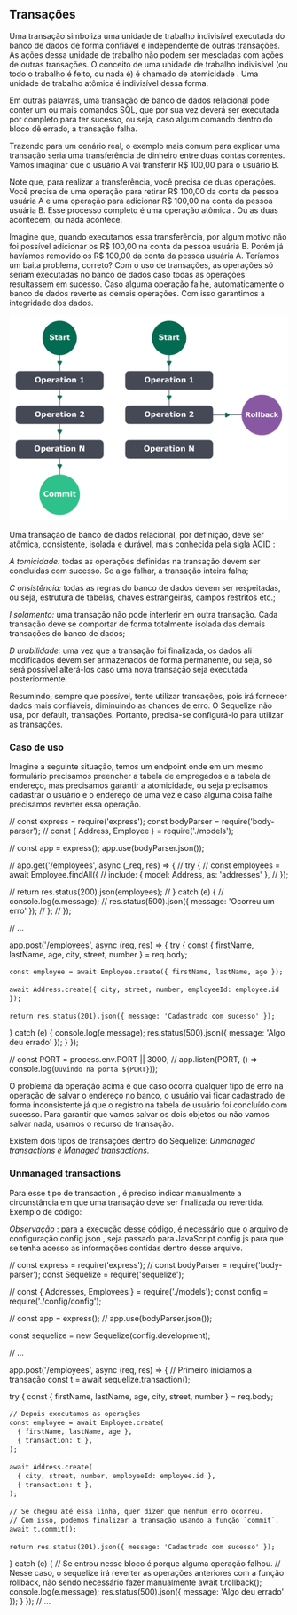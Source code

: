 ## Transações

Uma transação simboliza uma unidade de trabalho indivisível executada do banco de dados de forma confiável e independente de outras transações. As ações dessa unidade de trabalho não podem ser mescladas com ações de outras transações. O conceito de uma unidade de trabalho indivisível (ou todo o trabalho é feito, ou nada é) é chamado de atomicidade . Uma unidade de trabalho atômica é indivisível dessa forma.

Em outras palavras, uma transação de banco de dados relacional pode conter um ou mais comandos SQL, que por sua vez deverá ser executada por completo para ter sucesso, ou seja, caso algum comando dentro do bloco dê errado, a transação falha.

Trazendo para um cenário real, o exemplo mais comum para explicar uma transação seria uma transferência de dinheiro entre duas contas correntes. Vamos imaginar que o usuário A vai transferir R$ 100,00 para o usuário B.

Note que, para realizar a transferência, você precisa de duas operações. Você precisa de uma operação para retirar R$ 100,00 da conta da pessoa usuária A e uma operação para adicionar R$ 100,00 na conta da pessoa usuária B. Esse processo completo é uma operação atômica . Ou as duas acontecem, ou nada acontece.

Imagine que, quando executamos essa transferência, por algum motivo não foi possível adicionar os R$ 100,00 na conta da pessoa usuária B. Porém já havíamos removido os R$ 100,00 da conta da pessoa usuária A. Teríamos um baita problema, correto? Com o uso de transações, as operações só seriam executadas no banco de dados caso todas as operações resultassem em sucesso. Caso alguma operação falhe, automaticamente o banco de dados reverte as demais operações. Com isso garantimos a integridade dos dados.

<img src='transacao.png'/>

Uma transação de banco de dados relacional, por definição, deve ser atômica, consistente, isolada e durável, mais conhecida pela sigla ACID :

  *A tomicidade:* todas as operações definidas na transação devem ser concluídas com sucesso. Se algo falhar, a transação inteira falha;

  *C onsistência:* todas as regras do banco de dados devem ser respeitadas, ou seja, estrutura de tabelas, chaves estrangeiras, campos restritos etc.;
  
  *I solamento:* uma transação não pode interferir em outra transação. Cada transação deve se comportar de forma totalmente isolada das demais transações do banco de dados;
 
 *D urabilidade:* uma vez que a transação foi finalizada, os dados ali modificados devem ser armazenados de forma permanente, ou seja, só será possível alterá-los caso uma nova transação seja executada posteriormente.

Resumindo, sempre que possível, tente utilizar transações, pois irá fornecer dados mais confiáveis, diminuindo as chances de erro. O Sequelize não usa, por default, transações. Portanto, precisa-se configurá-lo para utilizar as transações.

### Caso de uso

Imagine a seguinte situação, temos um endpoint onde em um mesmo formulário precisamos preencher a tabela de empregados e a tabela de endereço, mas precisamos garantir a atomicidade, ou seja precisamos cadastrar o usuário e o endereço de uma vez e caso alguma coisa falhe precisamos reverter essa operação.

// const express = require('express');
const bodyParser = require('body-parser');
// const { Address, Employee } = require('./models');

// const app = express();
app.use(bodyParser.json());

// app.get('/employees', async (_req, res) => {
//   try {
//    const employees = await Employee.findAll({
//      include: { model: Address, as: 'addresses' },
//    });

//     return res.status(200).json(employees);
//   } catch (e) {
//     console.log(e.message);
//     res.status(500).json({ message: 'Ocorreu um erro' });
//   };
// });

// ...

app.post('/employees', async (req, res) => {
  try {
    const { firstName, lastName, age, city, street, number } = req.body;

    const employee = await Employee.create({ firstName, lastName, age });

    await Address.create({ city, street, number, employeeId: employee.id });

    return res.status(201).json({ message: 'Cadastrado com sucesso' });
  } catch (e) {
    console.log(e.message);
    res.status(500).json({ message: 'Algo deu errado' });
  }
});

// const PORT = process.env.PORT || 3000;
// app.listen(PORT, () => console.log(`Ouvindo na porta ${PORT}`));

O problema da operação acima é que caso ocorra qualquer tipo de erro na operação de salvar o endereço no banco, o usuário vai ficar cadastrado de forma inconsistente já que o registro na tabela de usuário foi concluído com sucesso. Para garantir que vamos salvar os dois objetos ou não vamos salvar nada, usamos o recurso de transação.

Existem dois tipos de transações dentro do Sequelize: *Unmanaged transactions e Managed transactions*.

### Unmanaged transactions

Para esse tipo de transaction , é preciso indicar manualmente a circunstância em que uma transação deve ser finalizada ou revertida. Exemplo de código:

*Observação* : para a execução desse código, é necessário que o arquivo de configuração config.json , seja passado para JavaScript config.js para que se tenha acesso as informações contidas dentro desse arquivo.

// const express = require('express');
// const bodyParser = require('body-parser');
const Sequelize = require('sequelize');

// const { Addresses, Employees } = require('./models');
const config = require('./config/config');

// const app = express();
// app.use(bodyParser.json());

const sequelize = new Sequelize(config.development);

// ...

app.post('/employees', async (req, res) => {
  // Primeiro iniciamos a transação
  const t = await sequelize.transaction();

  try {
    const { firstName, lastName, age, city, street, number } = req.body;

    // Depois executamos as operações
    const employee = await Employee.create(
      { firstName, lastName, age },
      { transaction: t },
    );

    await Address.create(
      { city, street, number, employeeId: employee.id },
      { transaction: t },
    );

    // Se chegou até essa linha, quer dizer que nenhum erro ocorreu.
    // Com isso, podemos finalizar a transação usando a função `commit`.
    await t.commit();

    return res.status(201).json({ message: 'Cadastrado com sucesso' });
  } catch (e) {
    // Se entrou nesse bloco é porque alguma operação falhou.
    // Nesse caso, o sequelize irá reverter as operações anteriores com a função rollback, não sendo necessário fazer manualmente
    await t.rollback();
    console.log(e.message);
    res.status(500).json({ message: 'Algo deu errado' });
  }
});
// ...